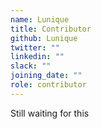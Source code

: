 ```yaml
---
name: Lunique
title: Contributor
github: Lunique
twitter: ""
linkedin: ""
slack: ""
joining_date: ""
role: contributor
---
```


Still waiting for this
